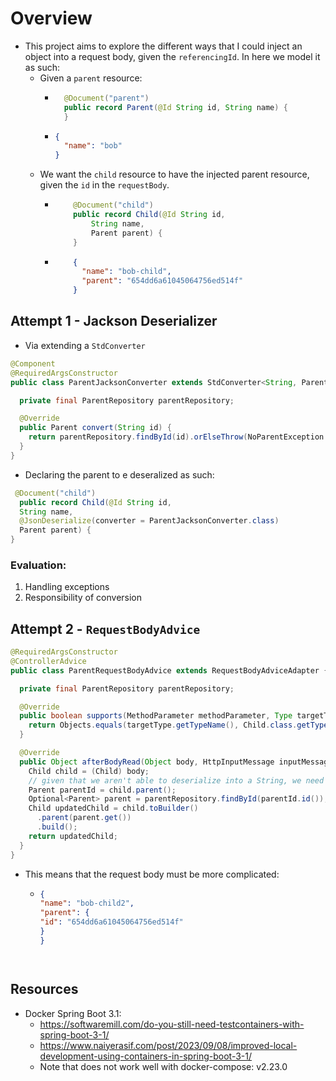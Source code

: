# Overview
- This project aims to explore the different ways that I could inject an object into a request body, given the `referencingId`. In here we model it as such:
  - Given a `parent` resource:
    - ``` java
        @Document("parent")
        public record Parent(@Id String id, String name) {
        }
      ```
    - ```json
      {
        "name": "bob"
      }
      ```
  - We want the `child` resource to have the injected parent resource, given the `id` in the `requestBody`.
    - ``` java
          @Document("child")
          public record Child(@Id String id,
              String name,
              Parent parent) {
          }
      ```
    - ```json
          {
            "name": "bob-child",
            "parent": "654dd6a61045064756ed514f"
          }
      ```

## Attempt 1 - Jackson Deserializer
- Via extending a `StdConverter`
```java
@Component
@RequiredArgsConstructor
public class ParentJacksonConverter extends StdConverter<String, Parent> {

  private final ParentRepository parentRepository;

  @Override
  public Parent convert(String id) {
    return parentRepository.findById(id).orElseThrow(NoParentException::new);
  }
}
```
- Declaring the parent to e deseralized as such:
``` java
 @Document("child")
  public record Child(@Id String id,
  String name,
  @JsonDeserialize(converter = ParentJacksonConverter.class)
  Parent parent) {
}
```

### Evaluation:
1. Handling exceptions
2. Responsibility of conversion


## Attempt 2 - `RequestBodyAdvice`
```java
@RequiredArgsConstructor
@ControllerAdvice
public class ParentRequestBodyAdvice extends RequestBodyAdviceAdapter {

  private final ParentRepository parentRepository;

  @Override
  public boolean supports(MethodParameter methodParameter, Type targetType, Class<? extends HttpMessageConverter<?>> converterType) {
    return Objects.equals(targetType.getTypeName(), Child.class.getTypeName());
  }

  @Override
  public Object afterBodyRead(Object body, HttpInputMessage inputMessage, MethodParameter parameter, Type targetType, Class<? extends HttpMessageConverter<?>> converterType) {
    Child child = (Child) body;
    // given that we aren't able to deserialize into a String, we need to
    Parent parentId = child.parent();
    Optional<Parent> parent = parentRepository.findById(parentId.id());
    Child updatedChild = child.toBuilder()
      .parent(parent.get())
      .build();
    return updatedChild;
  }
}
```
- This means that the request body must be more complicated:
  - ```json
    {
    "name": "bob-child2",
    "parent": {
    "id": "654dd6a61045064756ed514f"
    }
    }
  ```


## Resources
- Docker Spring Boot 3.1:
  - https://softwaremill.com/do-you-still-need-testcontainers-with-spring-boot-3-1/
  - https://www.naiyerasif.com/post/2023/09/08/improved-local-development-using-containers-in-spring-boot-3-1/
  - Note that does not work well with docker-compose: v2.23.0
